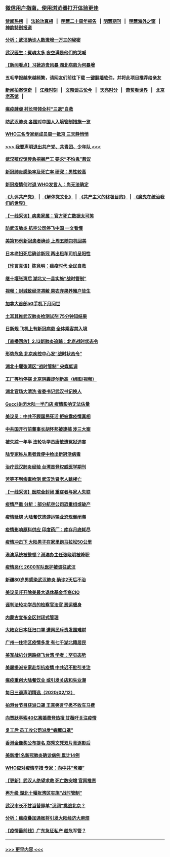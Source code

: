 ### [微信用户指南，使用浏览器打开体验更佳](https://github.com/gfw-breaker/banned-news1/blob/master/indexes/wechat-guide.md?t=0)
#### [禁闻热榜](热点新闻.md?t=0)  &nbsp;&nbsp;|&nbsp;&nbsp; [法轮功真相](https://github.com/gfw-breaker/truth/blob/master/README.md?t=0) &nbsp;&nbsp;|&nbsp;&nbsp; [明慧二十周年报告](https://github.com/gfw-breaker/mh-reports/blob/master/README.md?t=0) &nbsp;&nbsp;|&nbsp;&nbsp;[明慧期刊](https://github.com/gfw-breaker/mh-qikan) &nbsp;&nbsp;|&nbsp;&nbsp; [明慧海外之窗](https://github.com/gfw-breaker/mh-news/blob/master/README.md?t=0) &nbsp;&nbsp;|&nbsp;&nbsp; [神韵特别报道](https://github.com/gfw-breaker/mh-news/blob/master/shenyun.md?t=0)
#### [分析：武汉确诊人数激增一万三的秘密](../pages/nsc413/n11866187.md?t=02140502) 
#### [武汉医生：冤魂太多 夜空满是他们的哭喊](../pages/nsc413/n11867107.md?t=02140502) 
#### [【新闻看点】习掀追责风暴 湖北病患为何暴增](../pages/nsc413/n11867035.md?t=02140502) 
#### 五毛举报越来越频繁，请网友们前往下载 [一键翻墙软件](https://github.com/gfw-breaker/ssr-accounts)，并将此项目推荐给亲友
#### [新闻拍案惊奇](https://github.com/gfw-breaker/banned-news1/blob/master/pages/link4.md) &nbsp;&nbsp;|&nbsp;&nbsp; [江峰时刻](https://github.com/gfw-breaker/banned-news1/blob/master/pages/link4.md) &nbsp;&nbsp;|&nbsp;&nbsp; [文昭谈古论今](https://github.com/gfw-breaker/banned-news1/blob/master/pages/link4.md) &nbsp;&nbsp;|&nbsp;&nbsp; [天亮时分](https://github.com/gfw-breaker/banned-news1/blob/master/pages/link4.md) &nbsp;&nbsp;|&nbsp;&nbsp; [萧茗看世界](https://github.com/gfw-breaker/banned-news1/blob/master/pages/link4.md) &nbsp;&nbsp;|&nbsp;&nbsp; [北京老茶馆](https://github.com/gfw-breaker/banned-news1/blob/master/pages/link4.md) &nbsp;&nbsp;|&nbsp;&nbsp; 
#### [瘟疫肆虐 村长带领全村“三退”自救](../pages/nsc413/n11861714.md?t=02140502) 
#### [防武汉肺炎 各国对中国人入境管制措施一览](../pages/nsc413/n11838726.md?t=02140502) 
#### [WHO三名专家组成员周一抵京 三天静悄悄](../pages/nsc413/n11866947.md?t=02140502) 
#### [>>> 我要声明退出共产党、共青团、少年队 <<<](https://github.com/begood0513/goodnews/blob/master/quit/letter.md) 
#### [武汉殡仪馆传急招搬尸工 要求“不怕鬼”惹议](../pages/nsc413/n11866834.md?t=02140502) 
#### [新冠肺炎感染率及死亡率 研究：男性较高](../pages/nsc413/n11866956.md?t=02140502) 
#### [新冠疫情何时退 WHO发言人：尚无法确定](../pages/nsc413/n11866864.md?t=02140502) 
#### [《九评共产党》](https://github.com/begood0513/9ping.md/blob/master/README.md) &nbsp;|&nbsp; [《解体党文化》](../../../../jtdwh.md/blob/master/README.md)  &nbsp;|&nbsp; [《共产主义的终极目的》](../../../../gczydzjmd.md/blob/master/README.md) &nbsp;|&nbsp; [《魔鬼在统治我们的世界》](../../../../mgztzwmdsj.md/blob/master/README.md) 
#### [【一线采访】病患家属：官方死亡数据太可笑](../pages/nsc413/n11866840.md?t=02140502) 
#### [防武汉肺炎 航空公司停飞中国 一文看懂](../pages/nsc413/n11866800.md?t=02140502) 
#### [美第15例新冠患者确诊 上周五随包机回美](../pages/nsc413/n11866852.md?t=02140502) 
#### [日本老妇死后确诊新冠 两出租车司机呈阳性](../pages/nsc413/n11866755.md?t=02140502) 
#### [【珍言真语】陈竟明：瘟疫时代 全民自救](../pages/nsc413/n11866765.md?t=02140502) 
#### [继十堰张湾后 湖北又一县实施“战时管制”](../pages/nsc413/n11866748.md?t=02140502) 
#### [视频：封城致经济凋敝 果农弃果养殖户放生](../pages/nsc413/n11866120.md?t=02140502) 
#### [加拿大首部5G手机下月问世](../pages/nsc413/n11864631.md?t=02140502) 
#### [土耳其推武汉肺炎检测试剂 75分钟知结果](../pages/nsc413/n11866520.md?t=02140502) 
#### [日新规 飞机上有新冠病患 全体乘客禁入境](../pages/nsc413/n11866233.md?t=02140502) 
#### [【直播回放】2.13新肺炎追踪：北京战时状态令](../pages/nsc413/n11866261.md?t=02140502) 
#### [形势危急 北京疾控中心发“战时状态令”](../pages/nsc413/n11866362.md?t=02140502) 
#### [湖北十堰张湾区“战时管制” 央媒低调](../pages/nsc413/n11866013.md?t=02140502) 
#### [工厂等均停摆 北京阴霾却创新高（组图/视频）](../pages/nsc413/n11865856.md?t=02140502) 
#### [湖北官场大清洗 省委书记武汉书记换人](../pages/nsc413/n11865112.md?t=02140502) 
#### [Gucci关闭大陆一半门店 疫情影响无法估量](../pages/nsc413/n11865799.md?t=02140502) 
#### [美议员：中共不顾国民死活 拒披露疫情真相](../pages/nsc413/n11866147.md?t=02140502) 
#### [中共国开行前董事长胡怀邦被逮捕 涉三大案](../pages/nsc413/n11865943.md?t=02140502) 
#### [被失踪一年半 法轮功学员唐敏遭冤狱迫害](../pages/nsc413/n11863707.md?t=02140502) 
#### [陆专家称从患者粪便中检出新冠活病毒](../pages/nsc413/n11865858.md?t=02140502) 
#### [治疗武汉肺炎经验 台湾首登权威医学期刊](../pages/nsc413/n11865669.md?t=02140502) 
#### [苦等不到病毒检测 武汉洗肾老人跳楼亡](../pages/nsc413/n11866020.md?t=02140502) 
#### [【一线采访】医院全封闭 重症者与家人失联](../pages/nsc413/n11864778.md?t=02140502) 
#### [疫情严重 分析：部分航空公司恐重组或破产](../pages/nsc413/n11865138.md?t=02140502) 
#### [疫情延烧 大陆餐饮旅游运输业恐现倒闭潮](../pages/nsc413/n11865608.md?t=02140502) 
#### [疫情影响原料供应 印度药厂：库存月底耗尽](../pages/nsc413/n11865151.md?t=02140502) 
#### [疫情冲击下 大陆男子在家里跑马拉松50公里](../pages/nsc413/n11865585.md?t=02140502) 
#### [港澳系统被整顿？港澳办主任张晓明被降职](../pages/nsc413/n11865277.md?t=02140502) 
#### [疫情恶化 2600军队医护被调往武汉](../pages/nsc413/n11865111.md?t=02140502) 
#### [新疆80岁男感染武汉肺炎 确诊2天后不治](../pages/nsc413/n11865260.md?t=02140502) 
#### [美议员吁开除美最大退休基金华裔CIO](../pages/nsc413/n11865230.md?t=02140502) 
#### [诬判法轮功学员的检察官法官 恶运缠身](../pages/nsc413/n11864380.md?t=02140502) 
#### [内蒙古宣布全区封闭式管理](../pages/nsc413/n11865271.md?t=02140502) 
#### [大陆女日本狂扫口罩 遭网民斥责发国难财](../pages/nsc413/n11865107.md?t=02140502) 
#### [广州一住宅区疫情多发 有七千湖北籍居民](../pages/nsc413/n11865083.md?t=02140502) 
#### [美军战机分两路绕飞台湾 学者：罕见态势](../pages/nsc413/n11864996.md?t=02140502) 
#### [美屡提派专家赴华抗疫情 中共迟不批引关注](../pages/nsc413/n11864719.md?t=02140502) 
#### [瘟疫重创大陆餐饮业 或引发关店和失业潮](../pages/nsc413/n11864742.md?t=02140502) 
#### [每日三退声明精选（2020/02/12）](../pages/nsc413/n11865077.md?t=02140502) 
#### [拍港台节目获派口罩 王喜笑言宁愿不收车马费](../pages/nsc413/n11864666.md?t=02140502) 
#### [向贾跃亭索40亿离婚费登热搜 甘薇吁关注疫情](../pages/nsc413/n11864426.md?t=02140502) 
#### [复工后 员工收公司派发“蝉翼口罩”](../pages/nsc413/n11864951.md?t=02140502) 
#### [香港金像奖公布提名 郑秀文凭双片竞逐影后](../pages/nsc413/n11864201.md?t=02140502) 
#### [美新增1名新冠肺炎确诊病例 累计14例](../pages/nsc413/n11864893.md?t=02140502) 
#### [WHO应对疫情举措 专家：向中共“弯腰”](../pages/nsc413/n11864727.md?t=02140502) 
#### [【更新】武汉人绝望求救 死亡数突增 官网推责](../pages/nsc413/n11801312.md?t=02140502) 
#### [再升级 湖北十堰张湾区实施“战时管制”](../pages/nsc413/n11864771.md?t=02140502) 
#### [武汉市长不甘当替罪羊“汉网”挑战北京？](../pages/nsc413/n11864550.md?t=02140502) 
#### [分析：瘟疫叠加通胀将引发大陆经济大麻烦](../pages/nsc413/n11864680.md?t=02140502) 
#### [【疫情最前线】广东急征私产 趁危军管？](../pages/nsc413/n11864205.md?t=02140502) 

----
#### [ >>> 更早内容 <<< ](../indexes/nsc413-earlier.md)
